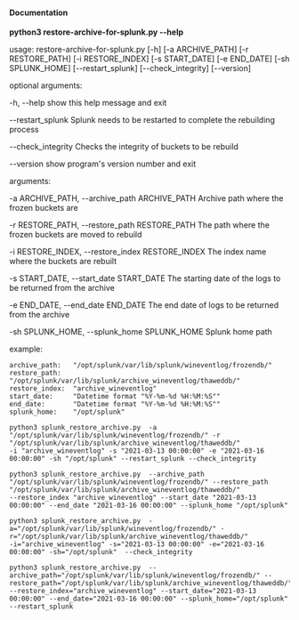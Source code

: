 #### Documentation

**python3 restore-archive-for-splunk.py --help**


usage: restore-archive-for-splunk.py [-h] [-a ARCHIVE_PATH] [-r RESTORE_PATH] [-i RESTORE_INDEX] [-s START_DATE] [-e END_DATE] [-sh SPLUNK_HOME] [--restart_splunk] [--check_integrity] [--version]

optional arguments:

  -h, --help            show this help message and exit
  
  --restart_splunk      Splunk needs to be restarted to complete the rebuilding process
  
  --check_integrity     Checks the integrity of buckets to be rebuild
  
  --version             show program's version number and exit

arguments:

  -a ARCHIVE_PATH, --archive_path ARCHIVE_PATH
                        Archive path where the frozen buckets are
                        
  -r RESTORE_PATH, --restore_path RESTORE_PATH
                        The path where the frozen buckets are moved to rebuild
                        
  -i RESTORE_INDEX, --restore_index RESTORE_INDEX
                        The index name where the buckets are rebuilt
                        
  -s START_DATE, --start_date START_DATE
                        The starting date of the logs to be returned from the archive
                        
  -e END_DATE, --end_date END_DATE
                        The end date of logs to be returned from the archive
                        
  -sh SPLUNK_HOME, --splunk_home SPLUNK_HOME
                        Splunk home path

 example:

    archive_path:   "/opt/splunk/var/lib/splunk/wineventlog/frozendb/"
    restore_path:   "/opt/splunk/var/lib/splunk/archive_wineventlog/thaweddb/"
    restore_index:  "archive_wineventlog"
    start_date:     "Datetime format "%Y-%m-%d %H:%M:%S""
    end_date:       "Datetime format "%Y-%m-%d %H:%M:%S""
    splunk_home:    "/opt/splunk"

    python3 splunk_restore_archive.py  -a "/opt/splunk/var/lib/splunk/wineventlog/frozendb/" -r "/opt/splunk/var/lib/splunk/archive_wineventlog/thaweddb/"
    -i "archive_wineventlog" -s "2021-03-13 00:00:00" -e "2021-03-16 00:00:00" -sh "/opt/splunk" --restart_splunk --check_integrity

    python3 splunk_restore_archive.py  --archive_path "/opt/splunk/var/lib/splunk/wineventlog/frozendb/" --restore_path "/opt/splunk/var/lib/splunk/archive_wineventlog/thaweddb/"
    --restore_index "archive_wineventlog" --start_date "2021-03-13 00:00:00" --end_date "2021-03-16 00:00:00" --splunk_home "/opt/splunk"

    python3 splunk_restore_archive.py  -a="/opt/splunk/var/lib/splunk/wineventlog/frozendb/" -r="/opt/splunk/var/lib/splunk/archive_wineventlog/thaweddb/"
    -i="archive_wineventlog" -s="2021-03-13 00:00:00" -e="2021-03-16 00:00:00" -sh="/opt/splunk"  --check_integrity

    python3 splunk_restore_archive.py  --archive_path="/opt/splunk/var/lib/splunk/wineventlog/frozendb/" --restore_path="/opt/splunk/var/lib/splunk/archive_wineventlog/thaweddb/"
    --restore_index="archive_wineventlog" --start_date="2021-03-13 00:00:00" --end_date="2021-03-16 00:00:00" --splunk_home="/opt/splunk" --restart_splunk


